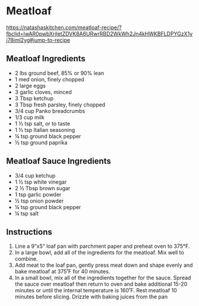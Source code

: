 # Meatloaf 

<https://natashaskitchen.com/meatloaf-recipe/?fbclid=IwAR0pwbXrjletZDVK8A6URwrRBD2WkWh2Jn4kHWKBFLDPYGzX1yj78iml2yg#jump-to-recipe>

## Meatloaf Ingredients

* 2 lbs ground beef, 85% or 90% lean
* 1 med onion, finely chopped
* 2 large eggs
* 3 garlic cloves, minced
* 3 Tbsp ketchup
* 3 Tbsp fresh parsley, finely chopped
* 3/4 cup Panko breadcrumbs
* 1/3 cup milk
* 1 ½ tsp salt, or to taste
* 1 ½ tsp Italian seasoning
* ¼ tsp ground black pepper
* ½ tsp ground paprika

## Meatloaf Sauce Ingredients

* 3/4 cup ketchup
* 1 ½ tsp white vinegar
* 2 ½ Tbsp brown sugar
* 1 tsp garlic powder
* ½ tsp onion powder
* ¼ tsp ground black pepper
* ¼ tsp salt

## Instructions

1. Line a 9”x5” loaf pan with parchment paper and preheat oven to 375°F.
2. In a large bowl, add all of the ingredients for the meatloaf. Mix well to combine.
3. Add meat to the loaf pan, gently press meat down and shape evenly and bake meatloaf at 375˚F for 40 minutes.
4. In a small bowl, mix all of the ingredients together for the sauce. Spread the sauce over meatloaf then return to oven and bake additional 15-20 minutes or until the internal temperature is 160˚F. Rest meatloaf 10 minutes before slicing. Drizzle with baking juices from the pan

[//]: # ( )
